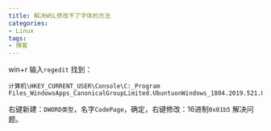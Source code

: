 ```yaml
---
title: 解决WSL修改不了字体的方法
categories: 
- Linux
tags: 
- 博客
---
```

win+r
输入`regedit`
找到：

```
计算机\HKEY_CURRENT_USER\Console\C:_Program Files_WindowsApps_CanonicalGroupLimited.UbuntuonWindows_1804.2019.521.0_x64__79rhkp1fndgsc_ubuntu.exe
```
右键新建：`DWORD类型`，名字`CodePage`，确定，右键修改：16进制`0x01b5`
解决问题。